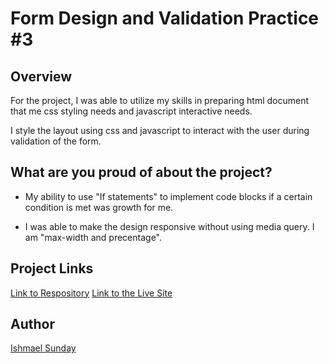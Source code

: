 # Form Design and Validation Practice #3

## Overview
For the project, I was able to utilize my skills in preparing html document that me css styling needs and javascript interactive needs.

I  style the layout using css and javascript to interact with the user during validation of the form.

## What are you proud of about the project?

- My ability to use "If statements" to implement code blocks if a certain condition is met was growth for me.

- I was able to make the design responsive without using media query. I am "max-width and precentage".

## Project Links
[Link to Respository](https://github.com/okayishmael/Form-Design-and-Validation-Practice--2)
[Link to the Live Site](https://okayishmael.github.io/Form-Design-and-Validation-Practice--2/)


## Author
[Ishmael Sunday](https://linkedin.com/in/ishmael-sunday)
